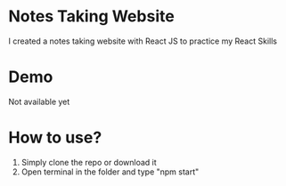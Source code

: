 # Notes Taking Website
I created a notes taking website with React JS to practice my React Skills

# Demo
Not available yet

# How to use?
1. Simply clone the repo or download it
2. Open terminal in the folder and type "npm start"
